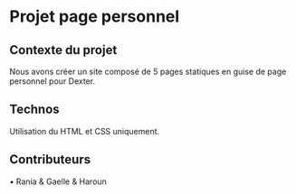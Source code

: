 # Projet page personnel 
## Contexte du projet
Nous avons créer un site composé de 5 pages statiques en guise de page personnel pour Dexter. 
## Technos
Utilisation du HTML et CSS uniquement.
## Contributeurs
• Rania & Gaelle & Haroun  